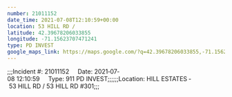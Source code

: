 ```yaml
---
number: 21011152
date_time: 2021-07-08T12:10:59+00:00
location: 53 HILL RD / 
latitude: 42.39678206033855
longitude: -71.15623707471241
type: PD INVEST
google_maps_link: https://maps.google.com/?q=42.39678206033855,-71.15623707471241
---
```


;;;Incident #: 21011152     Date: 2021‐07‐08 12:10:59     Type: 911 PD INVEST;;;;;;Location: HILL ESTATES ‐ 53 HILL RD / 53 HILL RD #301;;;
